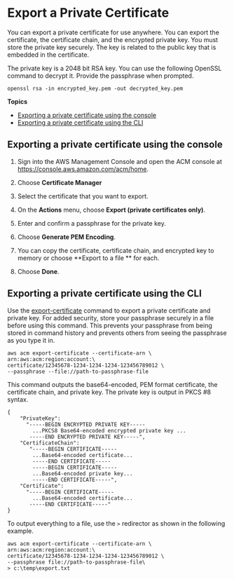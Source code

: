 # Export a Private Certificate<a name="gs-acm-export-private"></a>

You can export a private certificate for use anywhere\. You can export the certificate, the certificate chain, and the encrypted private key\. You must store the private key securely\. The key is related to the public key that is embedded in the certificate\. 

The private key is a 2048 bit RSA key\. You can use the following OpenSSL command to decrypt it\. Provide the passphrase when prompted\. 

```
openssl rsa -in encrypted_key.pem -out decrypted_key.pem
```

**Topics**
+ [Exporting a private certificate using the console](#export-console)
+ [Exporting a private certificate using the CLI](#export-cli)

## Exporting a private certificate using the console<a name="export-console"></a>

1. Sign into the AWS Management Console and open the ACM console at [https://console\.aws\.amazon\.com/acm/home](https://console.aws.amazon.com/acm/home)\.

1. Choose **Certificate Manager**

1. Select the certificate that you want to export\.

1. On the **Actions** menu, choose **Export \(private certificates only\)**\.

1. Enter and confirm a passphrase for the private key\.

1. Choose **Generate PEM Encoding**\.

1. You can copy the certificate, certificate chain, and encrypted key to memory or choose **Export to a file ** for each\.

1. Choose **Done**\.

## Exporting a private certificate using the CLI<a name="export-cli"></a>

Use the [export\-certificate](https://docs.aws.amazon.com/cli/latest/reference/acm/export-certificate.html) command to export a private certificate and private key\. For added security, store your passphrase securely in a file before using this command\. This prevents your passphrase from being stored in command history and prevents others from seeing the passphrase as you type it in\. 

```
aws acm export-certificate --certificate-arn \
arn:aws:acm:region:account:\
certificate/12345678-1234-1234-1234-123456789012 \
--passphrase --file://path-to-passphrase-file
```

This command outputs the base64\-encoded, PEM format certificate, the certificate chain, and private key\. The private key is output in PKCS \#8 syntax\. 

```
{
    "PrivateKey": 
      "-----BEGIN ENCRYPTED PRIVATE KEY----- 
        ...PKCS8 Base64-encoded encrypted private key ...
       -----END ENCRYPTED PRIVATE KEY-----",
    "CertificateChain": 
       "-----BEGIN CERTIFICATE-----   
        ...Base64-encoded certificate...
        -----END CERTIFICATE-----
        -----BEGIN CERTIFICATE-----
        ...Base64-encoded private key...
        -----END CERTIFICATE-----",
    "Certificate": 
      "-----BEGIN CERTIFICATE----- 
        ...Base64-encoded certificate...
       -----END CERTIFICATE-----"
}
```

To output everything to a file, use the `>` redirector as shown in the following example\. 

```
aws acm export-certificate --certificate-arn \
arn:aws:acm:region:account:\
certificate/12345678-1234-1234-1234-123456789012 \
--passphrase file://path-to-passphrase-file\
> c:\temp\export.txt
```